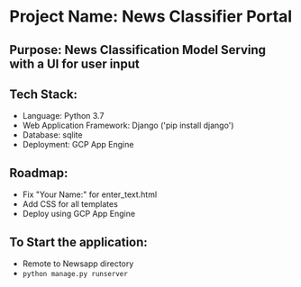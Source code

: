 # Project Name: News Classifier Portal
## Purpose: News Classification Model Serving with a UI for user input
## Tech Stack:
 - Language: Python 3.7
 - Web Application Framework: Django ('pip install django')
 - Database: sqlite
 - Deployment: GCP App Engine

## Roadmap:
 - Fix "Your Name:" for enter_text.html
 - Add CSS for all templates
 - Deploy using GCP App Engine


## To Start the application:
 - Remote to Newsapp directory
 - `python manage.py runserver`

